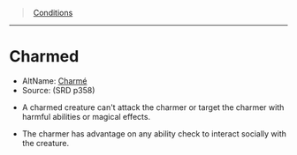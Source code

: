 ﻿---
!GenericItem
Name: Charmed
AltName: '[Charmé](hd_conditions_charme.md)'
Source: (SRD p358)
Id: conditions_vo.md#charmed
ParentLink: conditions_vo.md#conditions
ParentName: Conditions
NameLevel: 1
Attributes: {}
AttributesDictionary: >+
  {}

---
> [Conditions](srd_conditions.md)

---

# Charmed

- AltName: [Charmé](hd_conditions_charme.md)
- Source: (SRD p358)

* A charmed creature can't attack the charmer or target the charmer with harmful abilities or magical effects.

* The charmer has advantage on any ability check to interact socially with the creature.

